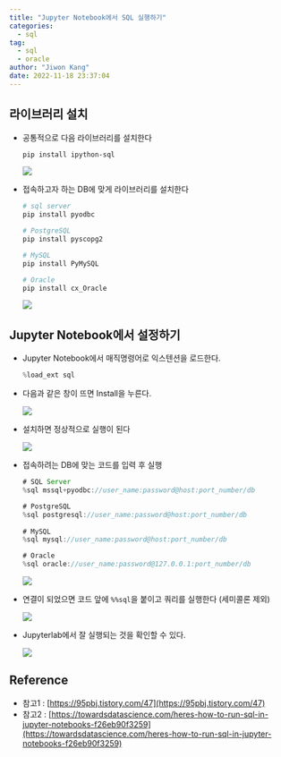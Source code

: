```yaml
---
title: "Jupyter Notebook에서 SQL 실행하기"
categories:
  - sql
tag:
  - sql
  - oracle
author: "Jiwon Kang"
date: 2022-11-18 23:37:04
---
```



## 라이브러리 설치

- 공통적으로 다음 라이브러리를 설치한다
    
    ```bash
    pip install ipython-sql
    ```
    
    ![](/images/sql/sql_Jupiter/0.png)
    
  
- 접속하고자 하는 DB에 맞게 라이브러리를 설치한다
    
    ```bash
    # sql server
    pip install pyodbc
    
    # PostgreSQL 
    pip install pyscopg2
    
    # MySQL
    pip install PyMySQL
    
    # Oracle
    pip install cx_Oracle
    ```
    
    ![](/images/sql/sql_Jupiter/1.png)
    

## Jupyter Notebook에서 설정하기

- Jupyter Notebook에서 매직명령어로 익스텐션을 로드한다.
    
    ```jsx
    %load_ext sql
    ```
    
  
- 다음과 같은 창이 뜨면 Install을 누른다.
    
    ![](/images/sql/sql_Jupiter/2.png)
    
  
- 설치하면 정상적으로 실행이 된다
    
    ![](/images/sql/sql_Jupiter/3.png)
    
  
- 접속하려는 DB에 맞는 코드를 입력 후 실행
    
    ```jsx
    # SQL Server
    %sql mssql+pyodbc://user_name:password@host:port_number/db
    
    # PostgreSQL
    %sql postgresql://user_name:password@host:port_number/db
                
    # MySQL
    %sql mysql://user_name:password@host:port_number/db
    
    # Oracle
    %sql oracle://user_name:password@127.0.0.1:port_number/db
    ```
    
    ![](/images/sql/sql_Jupiter/4.png)
    
  
- 연결이 되었으면 코드 앞에 `%%sql`을 붙이고 쿼리를 실행한다 (세미콜론 제외)
    
    ![](/images/sql/sql_Jupiter/5.png)
    
  
- Jupyterlab에서 잘 실행되는 것을 확인할 수 있다.
    
    ![](/images/sql/sql_Jupiter/6.png)
    

## Reference

- 참고1 : [https://95pbj.tistory.com/47](https://95pbj.tistory.com/47)
- 참고2 : [https://towardsdatascience.com/heres-how-to-run-sql-in-jupyter-notebooks-f26eb90f3259](https://towardsdatascience.com/heres-how-to-run-sql-in-jupyter-notebooks-f26eb90f3259)